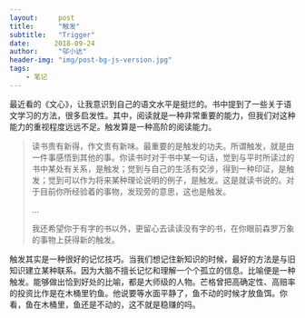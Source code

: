 ```yaml
---
layout:     post
title:      "触发"
subtitle:   "Trigger"
date:      2018-09-24
author:     "邬小达"
header-img: "img/post-bg-js-version.jpg"
tags:
    - 笔记
---
```


最近看的《文心》，让我意识到自己的语文水平是挺烂的。书中提到了一些关于语文学习的方法，很多启发性。其中，阅读就是一种非常重要的能力，但我们对这种能力的重视程度远远不足。触发算是一种高阶的阅读能力。

>读书贵有新得，作文贵有新味。最重要的是触发的功夫。所谓触发，就是由一件事感悟到其他的事。你读书时对于书中某一句话，觉到与平时所读过的书中某处有关系，是触发；觉到与自己的生活有交涉，得到一种印证，是触发；觉到可以作为将来某种理论说明的例子，是触发。这是就读书说的。对于目前你所经验着的事物，发现旁的意思，这也是触发。
>
>...
>
>我还希望你于有字的书以外，更留心去读读没有字的书，在你眼前森罗万象的事物上获得新的触发。

触发其实是一种很好的记忆技巧。当我们想记住新知识的时候，最好的方法是与旧知识建立某种联系。因为大脑不擅长记忆和理解一个个孤立的信息。比喻便是一种触发。能够做出恰到好处的比喻，都是大师级的人物。芒格曾把高确定性、高赔率的投资比作是在木桶里钓鱼。他说要等水面平静了，鱼不动的时候才放鱼饵。你看，鱼在木桶里，鱼还是不动的，这不就是稳赚的吗。

